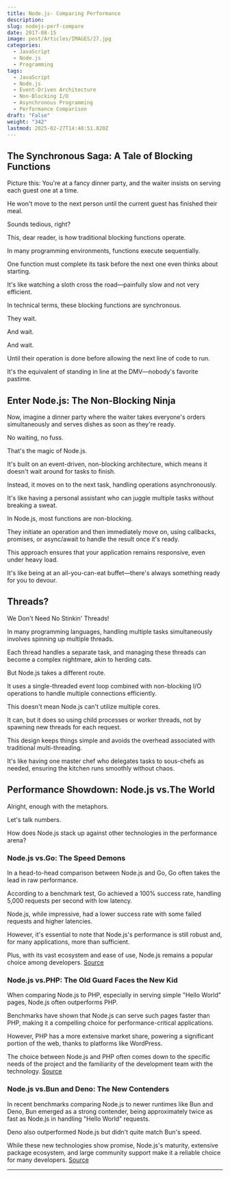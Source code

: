 ```yaml
---
title: Node.js- Comparing Performance
description: 
slug: nodejs-perf-compare
date: 2017-08-15
image: post/Articles/IMAGES/27.jpg
categories:
  - JavaScript
  - Node.js
  - Programming
tags:
  - JavaScript
  - Node.js
  - Event-Driven Architecture
  - Non-Blocking I/O
  - Asynchronous Programming
  - Performance Comparison
draft: "False"
weight: "342"
lastmod: 2025-02-27T14:48:51.820Z
---
```

<!-- # Node.js: The Event-Driven, Non-Blocking Champion of the Server World

Ah, Node.js!

The crown jewel of server-side JavaScript, the hero we didn't know we needed.

If you've ever wondered how Node.js juggles multiple tasks without breaking a sweat, or why it's the go-to choice for developers who crave speed and efficiency, you're in the right place.

Buckle up, because we're about to embark on a rollercoaster ride through the event-driven, non-blocking wonderland of Node.js. -->

## The Synchronous Saga: A Tale of Blocking Functions

Picture this: You're at a fancy dinner party, and the waiter insists on serving each guest one at a time.

He won't move to the next person until the current guest has finished their meal.

Sounds tedious, right?

This, dear reader, is how traditional blocking functions operate.

In many programming environments, functions execute sequentially.

One function must complete its task before the next one even thinks about starting.

It's like watching a sloth cross the road—painfully slow and not very efficient.

In technical terms, these blocking functions are synchronous.

They wait.

And wait.

And wait.

Until their operation is done before allowing the next line of code to run.

It's the equivalent of standing in line at the DMV—nobody's favorite pastime.

## Enter Node.js: The Non-Blocking Ninja

Now, imagine a dinner party where the waiter takes everyone's orders simultaneously and serves dishes as soon as they're ready.

No waiting, no fuss.

That's the magic of Node.js.

It's built on an event-driven, non-blocking architecture, which means it doesn't wait around for tasks to finish.

Instead, it moves on to the next task, handling operations asynchronously.

It's like having a personal assistant who can juggle multiple tasks without breaking a sweat.

In Node.js, most functions are non-blocking.

They initiate an operation and then immediately move on, using callbacks, promises, or async/await to handle the result once it's ready.

This approach ensures that your application remains responsive, even under heavy load.

It's like being at an all-you-can-eat buffet—there's always something ready for you to devour.

## Threads?

We Don't Need No Stinkin' Threads!

In many programming languages, handling multiple tasks simultaneously involves spinning up multiple threads.

Each thread handles a separate task, and managing these threads can become a complex nightmare, akin to herding cats.

But Node.js takes a different route.

It uses a single-threaded event loop combined with non-blocking I/O operations to handle multiple connections efficiently.

This doesn't mean Node.js can't utilize multiple cores.

It can, but it does so using child processes or worker threads, not by spawning new threads for each request.

This design keeps things simple and avoids the overhead associated with traditional multi-threading.

It's like having one master chef who delegates tasks to sous-chefs as needed, ensuring the kitchen runs smoothly without chaos.

## Performance Showdown: Node.js vs.The World

Alright, enough with the metaphors.

Let's talk numbers.

How does Node.js stack up against other technologies in the performance arena?

### Node.js vs.Go: The Speed Demons

In a head-to-head comparison between Node.js and Go, Go often takes the lead in raw performance.

According to a benchmark test, Go achieved a 100% success rate, handling 5,000 requests per second with low latency.

Node.js, while impressive, had a lower success rate with some failed requests and higher latencies.

However, it's essential to note that Node.js's performance is still robust and, for many applications, more than sufficient.

Plus, with its vast ecosystem and ease of use, Node.js remains a popular choice among developers. [Source](https://dev.to/ocodista/node-vs-go-api-showdown-4njl)

### Node.js vs.PHP: The Old Guard Faces the New Kid

When comparing Node.js to PHP, especially in serving simple "Hello World" pages, Node.js often outperforms PHP.

Benchmarks have shown that Node.js can serve such pages faster than PHP, making it a compelling choice for performance-critical applications.

However, PHP has a more extensive market share, powering a significant portion of the web, thanks to platforms like WordPress.

The choice between Node.js and PHP often comes down to the specific needs of the project and the familiarity of the development team with the technology. [Source](https://www.reddit.com/r/PHP/comments/q5pi7v/nodejs_is_not_always_faster_than_php/)

### Node.js vs.Bun and Deno: The New Contenders

In recent benchmarks comparing Node.js to newer runtimes like Bun and Deno, Bun emerged as a strong contender, being approximately twice as fast as Node.js in handling "Hello World" requests.

Deno also outperformed Node.js but didn't quite match Bun's speed.

While these new technologies show promise, Node.js's maturity, extensive package ecosystem, and large community support make it a reliable choice for many developers. [Source](https://medium.com/deno-the-complete-reference/node-js-vs-deno-vs-bun-hello-world-performance-41a243f3c8ed)

<!-- 
## The Final Word: Why Node.js Rocks

Node.js's event-driven, non-blocking architecture makes it a powerhouse for building scalable and efficient applications.

While it may not always top the charts in raw performance metrics against every competitor, its balance of speed, simplicity, and a vast ecosystem of packages (thanks to npm) makes it a go-to choice for developers worldwide.

Whether you're building a real-time chat application, a streaming service, or a simple REST API, Node.js has got your back.

So, the next time you're at a dinner party, impress your fellow guests with tales of non-blocking I/O and event-driven architectures.

Or, you know, maybe just enjoy your meal.

Either way, Node.js is here to make your development experience as smooth and efficient as possible.
 -->

***

<!-- 
**Key Takeaways:**

| Concept                         | Description                                                                                                                                                                                                                                 |
|---------------------------------|---------------------------------------------------------------------------------------------------------------------------------------------------------------------------------------------------------------------------------------------|
| **Blocking Functions**          | Traditional functions that execute sequentially, waiting for each to complete before moving on.

It's like standing in line at a theme park—one ride at a time.                                                                               |
| **Non-Blocking Functions**      | Functions that initiate operations and move on without waiting, using callbacks or promises to handle results.

Imagine placing multiple online orders simultaneously and receiving notifications as each arrives.                             |
| **Event-Driven Architecture**   | A design where the flow is determined by events like user actions or messages.

Think of it as a pub quiz night where each question (event) prompts teams to write down answers (handlers) without interrupting the flow of the evening.       |
| **Single -->
